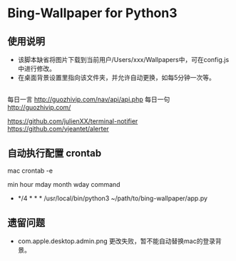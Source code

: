 # Bing-Wallpaper for Python3

## 使用说明

* 该脚本缺省将图片下载到当前用户/Users/xxx/Wallpapers中，可在config.js中进行修改。
* 在桌面背景设置里指向该文件夹，并允许自动更换，如每5分钟一次等。

##
每日一言 http://guozhivip.com/nav/api/api.php
每日一句 http://guozhivip.com/


https://github.com/julienXX/terminal-notifier
https://github.com/vjeantet/alerter

## 自动执行配置 crontab
mac
crontab -e

min hour mday month wday command  
* */4 * * * /usr/local/bin/python3 ~/path/to/bing-wallpaper/app.py

## 遗留问题
* com.apple.desktop.admin.png 更改失败，暂不能自动替换mac的登录背景。

